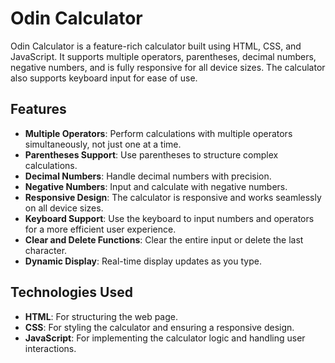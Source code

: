 # Odin Calculator

Odin Calculator is a feature-rich calculator built using HTML, CSS, and JavaScript. It supports multiple operators, parentheses, decimal numbers, negative numbers, and is fully responsive for all device sizes. The calculator also supports keyboard input for ease of use.

## Features

- **Multiple Operators**: Perform calculations with multiple operators simultaneously, not just one at a time.
- **Parentheses Support**: Use parentheses to structure complex calculations.
- **Decimal Numbers**: Handle decimal numbers with precision.
- **Negative Numbers**: Input and calculate with negative numbers.
- **Responsive Design**: The calculator is responsive and works seamlessly on all device sizes.
- **Keyboard Support**: Use the keyboard to input numbers and operators for a more efficient user experience.
- **Clear and Delete Functions**: Clear the entire input or delete the last character.
- **Dynamic Display**: Real-time display updates as you type.

## Technologies Used

- **HTML**: For structuring the web page.
- **CSS**: For styling the calculator and ensuring a responsive design.
- **JavaScript**: For implementing the calculator logic and handling user interactions.
